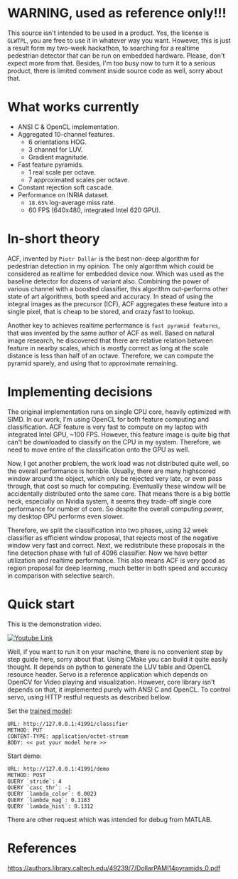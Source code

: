 # WARNING, used as reference only!!!

This source isn't intended to be used in a product. Yes, the license is `GLWTPL`, you are
free to use it in whatever way you want. However, this is just a result form my
two-week hackathon, to searching for a realtime pedestrian detector that can be
run on embedded hardware. Please, don't expect more from that. Besides,  I'm too
busy now to turn it to a serious product, there is limited comment inside source
code as well, sorry about that.

# What works currently

- ANSI C & OpenCL implementation.
- Aggregated 10-channel features.
    - 6 orientations HOG.
    - 3 channel for LUV.
    - Gradient magnitude.
- Fast feature pyramids.
    - 1 real scale per octave.
    - 7 approximated scales per octave.
- Constant rejection soft cascade.
- Performance on INRIA dataset.
    - `18.65%` log-average miss rate.
    - 60 FPS (640x480, integrated Intel 620 GPU).

# In-short theory

ACF, invented by `Piotr Dollár` is the best non-deep algorithm for pedestrian
detection in my opinion. The only algorithm which could be considered as realtime for
embedded device now. Which was used as the baseline detector for dozens of variant
also. Combining the power of various channel with a boosted classifier, this algorithm
out-performs other state of art algorithms, both speed and accuracy. In stead of using
the integral images as the precursor (ICF), ACF aggregates these feature into a single
pixel, that is cheap to be stored, and crazy fast to lookup.

Another key to achieves realtime performance is `fast pyramid features`, that
was invented by the same author of ACF as well. Based on natural image research, he
discovered that there are relative relation between feature in nearby scales, which
is mostly correct as long at the scale distance is less than half of an octave. Therefore,
we can compute the pyramid sparely, and using that to approximate remaining.

# Implementing decisions

The original implementation runs on single CPU core, heavily optimized with SIMD. In
our work, I'm using OpenCL for both feature computing and classification. ACF feature
is very fast to compute on my laptop with integrated Intel GPU, ~100 FPS. However, this
feature image is quite big that can't be downloaded to classify on the CPU in my system.
Therefore, we need to move entire of the classification onto the GPU as well.

Now, I got another problem, the work load was not distributed quite well, so the overall
performance is horrible. Usually, there are many highscored window around the object,
which only be rejected very late, or even pass through, that cost so much for computing.
Eventually these window will be accidentally distributed onto the same core. That means
there is a big bottle neck, especially on Nvidia system, it seems they trade-off single core
performance for number of core. So despite the overall computing power, my desktop
GPU performs even slower.

Therefore, we split the classification into two phases, using 32 week classifier as efficient
window proposal, that rejects most of the negative window very fast and correct. Next,
we redistribute these proposals in the fine detection phase with full of 4096 classifier. Now
we have better utilization and realtime performance. This also means ACF is very good as
region proposal for deep learning, much better in both speed and accuracy in comparison
with selective search.

# Quick start

This is the demonstration video.

[![Youtube Link](https://img.youtube.com/vi/DNJVN_bm9BM/0.jpg)](https://www.youtube.com/watch?v=DNJVN_bm9BM)

Well, if you want to run it on your machine, there is no convenient step by step guide here,
sorry about that. Using CMake you can build it quite easily thought. It depends on python
to generate the LUV table and OpenCL resource header. Servo is a reference application
which depends on OpenCV for Video playing and visualization. However, core library isn't
depends on that, it implemented purely with ANSI C and OpenCL. To control servo, using
HTTP restful requests as described bellow.

Set the [trained model](https://raw.githubusercontent.com/yakiro-nvg/yapd/master/clf.bin):
```
URL: http://127.0.0.1:41991/classifier
METHOD: PUT
CONTENT-TYPE: application/octet-stream
BODY: << put your model here >>
```

Start demo:
```
URL: http://127.0.0.1:41991/demo
METHOD: POST
QUERY `stride`: 4
QUERY `casc_thr`: -1
QUERY `lambda_color`: 0.0023
QUERY `lambda_mag`: 0.1183
QUERY `lambda_hist`: 0.1312
```

There are other request which was intended for debug from MATLAB.

# References

https://authors.library.caltech.edu/49239/7/DollarPAMI14pyramids_0.pdf
